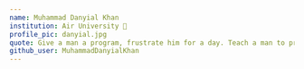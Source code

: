 ```yaml
---
name: Muhammad Danyial Khan
institution: Air University 🚩 
profile_pic: danyial.jpg
quote: Give a man a program, frustrate him for a day. Teach a man to program, frustrate him for a lifetime.
github_user: MuhammadDanyialKhan
---
```

